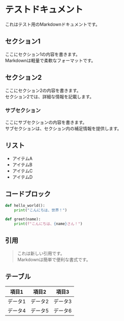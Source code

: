 # テストドキュメント

これはテスト用のMarkdownドキュメントです。

## セクション1

ここにセクション1の内容を書きます。  
Markdownは軽量で柔軟なフォーマットです。

## セクション2

ここにセクション2の内容を書きます。  
セクション2では、詳細な情報を記載します。

### サブセクション

ここにサブセクションの内容を書きます。  
サブセクションは、セクション内の補足情報を提供します。

## リスト

- アイテムA
- アイテムB
- アイテムC
- アイテムD

## コードブロック

```python
def hello_world():
    print("こんにちは、世界！")

def greet(name):
    print(f"こんにちは、{name}さん！")
```

## 引用

> これは新しい引用です。  
> Markdownは簡単で便利な書式です。

## テーブル

| 項目1   | 項目2   | 項目3   |
| ------- | ------- | ------- |
| データ1 | データ2 | データ3 |
| データ4 | データ5 | データ6 |
